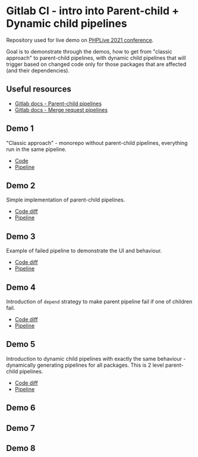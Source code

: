 # Gitlab CI - intro into Parent-child + Dynamic child pipelines

Repository used for live demo on [PHPLive 2021 conference](https://phplive.cz).

Goal is to demonstrate through the demos, how to get from "classic approach" to parent-child pipelines, with dynamic child pipelines that will trigger based on changed code only for those packages that are affected (and their dependencies).

## Useful resources

- [Gitlab docs - Parent-child pipelines](https://docs.gitlab.com/ee/ci/pipelines/parent_child_pipelines.html)
- [Gitlab docs - Merge request pipelines](https://docs.gitlab.com/ee/ci/pipelines/merge_request_pipelines.html)

## Demo 1

"Classic approach" - monorepo without parent-child pipelines, everything run in the same pipeline. 

- [Code](https://gitlab.com/janmikes/phplive-2021-parent-child-pipelines/-/blob/demo-1-standard-pipelines/.gitlab-ci.yml)
- [Pipeline](https://gitlab.com/janmikes/phplive-2021-parent-child-pipelines/-/pipelines/380721770)

## Demo 2

Simple implementation of parent-child pipelines.

- [Code diff](https://gitlab.com/janmikes/phplive-2021-parent-child-pipelines/-/merge_requests/2/diffs)
- [Pipeline](https://gitlab.com/janmikes/phplive-2021-parent-child-pipelines/-/pipelines/380919146)

## Demo 3

Example of failed pipeline to demonstrate the UI and behaviour.

- [Code diff](https://gitlab.com/janmikes/phplive-2021-parent-child-pipelines/-/merge_requests/3/diffs)
- [Pipeline](https://gitlab.com/janmikes/phplive-2021-parent-child-pipelines/-/pipelines/380725401)

## Demo 4

Introduction of `depend` strategy to make parent pipeline fail if one of children fail. 

- [Code diff](https://gitlab.com/janmikes/phplive-2021-parent-child-pipelines/-/merge_requests/4/diffs)
- [Pipeline](https://gitlab.com/janmikes/phplive-2021-parent-child-pipelines/-/pipelines/380726572)

## Demo 5

Introduction to dynamic child pipelines with exactly the same behaviour - dynamically generating pipelines for all packages. This is 2 level parent-child pipelines.

- [Code diff](https://gitlab.com/janmikes/phplive-2021-parent-child-pipelines/-/merge_requests/5/diffs)
- [Pipeline](https://gitlab.com/janmikes/phplive-2021-parent-child-pipelines/-/pipelines/380736054)

## Demo 6

## Demo 7

## Demo 8